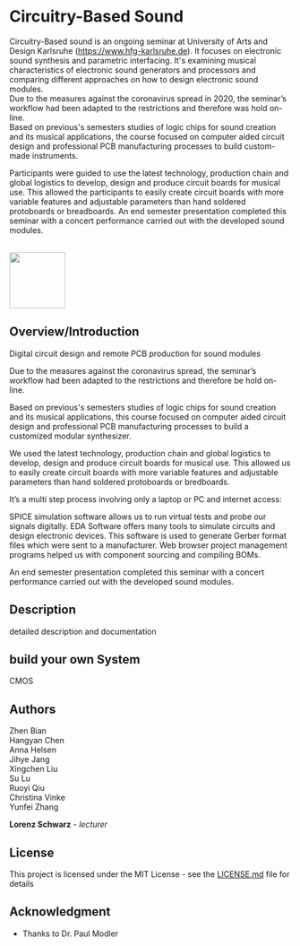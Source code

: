 # Circuitry-Based Sound

Circuitry-Based sound is an ongoing seminar at University of Arts and Design Karlsruhe (https://www.hfg-karlsruhe.de).
It focuses on electronic sound synthesis and parametric interfacing. It's examining musical characteristics of electronic sound generators and processors and comparing different approaches on how to design electronic sound modules.<br>
Due to the measures against the coronavirus spread in 2020, the seminar’s workflow had been adapted to the restrictions and therefore was hold on-line.
<br>
Based on previous's semesters studies of logic chips for sound creation and its musical applications, the course focused on computer aided circuit design and professional PCB manufacturing processes to build custom-made instruments.

Participants were guided to use the latest technology, production chain and global logistics to develop, design and produce circuit boards for musical use. This allowed the participants to easily create circuit boards with more variable features and adjustable parameters than hand soldered protoboards or breadboards.
An end semester presentation completed this seminar with a concert performance carried out with the developed sound modules.


<br />

<img src="https://github.com/clswa/Circuitry-Based-Sound/blob/master/img/CBS_uSine.jpg" width=100>


## Overview/Introduction

Digital circuit design and remote PCB production for sound modules <p />
Due to the measures against the coronavirus spread, the seminar’s workflow had been adapted to the restrictions and therefore be hold on-line.

Based on previous's semesters studies of logic chips for sound creation and its musical applications, this course focused on computer aided circuit design and professional PCB manufacturing processes to build a customized modular synthesizer.

We used the latest technology, production chain and global logistics to develop, design and produce circuit boards for musical use. This allowed us to easily create circuit boards with more variable features and adjustable parameters than hand soldered protoboards or bredboards.

It’s a multi step process involving only a laptop or PC and internet access:

SPICE simulation software allows us to run virtual tests and probe our signals digitally.
EDA Software offers many tools to simulate circuits and design electronic devices. This software is used to generate Gerber format files which were sent to a manufacturer.
Web browser project management programs helped us with component sourcing and compiling BOMs.

An end semester presentation completed this seminar with a concert performance carried out with the developed sound modules.

## Description

detailed description and documentation


## build your own System

CMOS


## Authors


Zhen Bian <br />
Hangyan Chen <br />
Anna Helsen <br />
Jihye Jang <br />
Xingchen Liu <br />
Su Lu <br />
Ruoyi Qiu <br />
Christina Vinke <br />
Yunfei Zhang <br />

**Lorenz Schwarz** - *lecturer* 

## License

This project is licensed under the MIT License - see the [LICENSE.md](LICENSE.md) file for details

## Acknowledgment

* Thanks to Dr. Paul Modler
